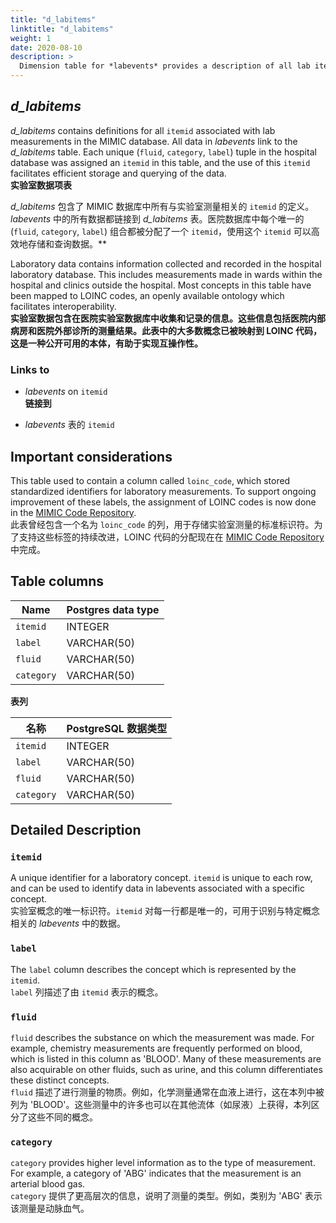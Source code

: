 ```yaml
---
title: "d_labitems"
linktitle: "d_labitems"
weight: 1
date: 2020-08-10
description: >
  Dimension table for *labevents* provides a description of all lab items.
---
```


## *d_labitems*

*d_labitems* contains definitions for all `itemid` associated with lab measurements in the MIMIC database. All data in *labevents* link to the *d_labitems* table. Each unique (`fluid`, `category`, `label`) tuple in the hospital database was assigned an `itemid` in this table, and the use of this `itemid` facilitates efficient storage and querying of the data.  
**实验室数据项表**

*d_labitems* 包含了 MIMIC 数据库中所有与实验室测量相关的 `itemid` 的定义。*labevents* 中的所有数据都链接到 *d_labitems* 表。医院数据库中每个唯一的 (`fluid`, `category`, `label`) 组合都被分配了一个 `itemid`，使用这个 `itemid` 可以高效地存储和查询数据。**

Laboratory data contains information collected and recorded in the hospital laboratory database. This includes measurements made in wards within the hospital and clinics outside the hospital. Most concepts in this table have been mapped to LOINC codes, an openly available ontology which facilitates interoperability.  
**实验室数据包含在医院实验室数据库中收集和记录的信息。这些信息包括医院内部病房和医院外部诊所的测量结果。此表中的大多数概念已被映射到 LOINC 代码，这是一种公开可用的本体，有助于实现互操作性。**

### Links to

* *labevents* on `itemid`  
**链接到**

* *labevents* 表的 `itemid`

## Important considerations

This table used to contain a column called `loinc_code`, which stored standardized identifiers for laboratory measurements. To support ongoing improvement of these labels, the assignment of LOINC codes is now done in the [MIMIC Code Repository](https://www.github.com/MIT-LCP/mimic-code).  
此表曾经包含一个名为 `loinc_code` 的列，用于存储实验室测量的标准标识符。为了支持这些标签的持续改进，LOINC 代码的分配现在在 [MIMIC Code Repository](https://www.github.com/MIT-LCP/mimic-code) 中完成。

## Table columns

| Name       | Postgres data type |
|------------|--------------------|
| `itemid`   | INTEGER            |
| `label`    | VARCHAR(50)        |
| `fluid`    | VARCHAR(50)        |
| `category` | VARCHAR(50)        |

**表列**

| 名称       | PostgreSQL 数据类型 |
|------------|--------------------|
| `itemid`   | INTEGER            |
| `label`    | VARCHAR(50)        |
| `fluid`    | VARCHAR(50)        |
| `category` | VARCHAR(50)        |

## Detailed Description

### `itemid`

A unique identifier for a laboratory concept. `itemid` is unique to each row, and can be used to identify data in labevents associated with a specific concept.  
实验室概念的唯一标识符。`itemid` 对每一行都是唯一的，可用于识别与特定概念相关的 *labevents* 中的数据。

### `label`

The `label` column describes the concept which is represented by the `itemid`.  
`label` 列描述了由 `itemid` 表示的概念。

### `fluid`

`fluid` describes the substance on which the measurement was made. For example, chemistry measurements are frequently performed on blood, which is listed in this column as 'BLOOD'. Many of these measurements are also acquirable on other fluids, such as urine, and this column differentiates these distinct concepts.  
`fluid` 描述了进行测量的物质。例如，化学测量通常在血液上进行，这在本列中被列为 'BLOOD'。这些测量中的许多也可以在其他流体（如尿液）上获得，本列区分了这些不同的概念。

### `category`

`category` provides higher level information as to the type of measurement. For example, a category of 'ABG' indicates that the measurement is an arterial blood gas.  
`category` 提供了更高层次的信息，说明了测量的类型。例如，类别为 'ABG' 表示该测量是动脉血气。